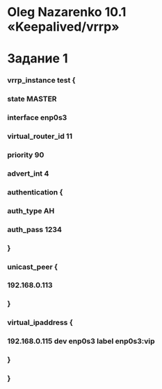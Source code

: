 # Oleg Nazarenko 10.1 «Keepalived/vrrp»

# Задание 1
                                                                            
### vrrp_instance test {
### state MASTER
### interface enp0s3
### virtual_router_id 11
### priority 90
### advert_int 4
### authentication {
### auth_type AH
### auth_pass 1234
### }
### unicast_peer {
### 192.168.0.113
### }
### virtual_ipaddress {
### 192.168.0.115  dev enp0s3 label enp0s3:vip
### }
### }
